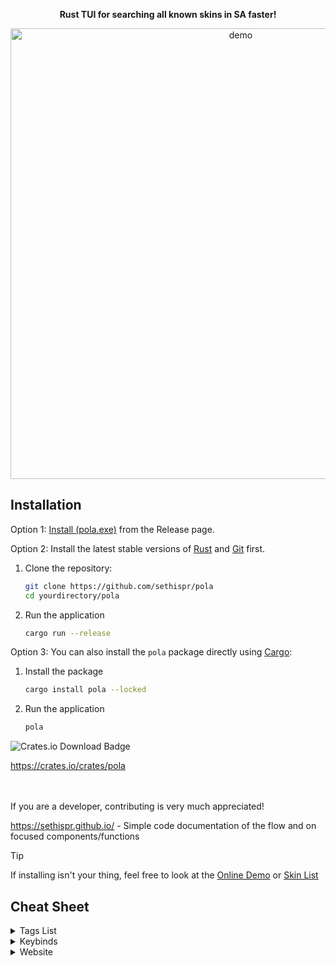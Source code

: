 <p align="center">
  <strong>Rust TUI for searching all known skins in SA faster!</strong>
</p>

<p align="center">
  <img src="https://github.com/user-attachments/assets/bd733989-b913-479a-ae55-19831eb348e9" alt="demo" width="721">
</p>

## Installation

Option 1: [Install (pola.exe)](https://github.com/Sethispr/pola/releases/tag/v0.1.1-stable) from the Release page.

Option 2: Install the latest stable versions of [Rust](https://www.rust-lang.org/tools/install) and [Git](https://git-scm.com/downloads/win) first.

1. Clone the repository:

   ```bash
   git clone https://github.com/sethispr/pola
   cd yourdirectory/pola
   ```

2. Run the application

   ```bash
   cargo run --release
   ```

Option 3: You can also install the `pola` package directly using [Cargo](https://www.rust-lang.org/tools/install):

1. Install the package

   ```bash
   cargo install pola --locked
   ```

2. Run the application

   ```bash
   pola
   ```

<img src="https://img.shields.io/crates/d/pola" alt="Crates.io Download Badge">

<https://crates.io/crates/pola>

<br></br>
If you are a developer, contributing is very much appreciated!

<https://sethispr.github.io/> - Simple code documentation of the flow and on focused components/functions

> [!TIP]
> If installing isn't your thing, feel free to look at the [Online Demo](https://sethispr.github.io/pola) or [Skin List](https://github.com/Sethispr/pola/blob/main/.github/SKIN.md)

## Cheat Sheet

<details>
<summary>Tags List</summary>
  
<img src="https://github.com/user-attachments/assets/2e8b5a87-2ce7-4f41-b6f0-03c8d08c161f" alt="Outdated Demo v0.1.1-beta" width="706">

| Tag                   | Description                         | Tag                   | Description                         |
|-----------------------|-------------------------------------|-----------------------|-------------------------------------|
| <kbd>Event</kbd>      | Event skins                         | <kbd>Bundle</kbd>     | Bundle skins                        |
| <kbd>Code</kbd>       | Code-redeemed skins                 | <kbd>Launch</kbd>     | Skins obtained from game launch     |
| <kbd>Case</kbd>       | Case skins                          | <kbd>Red</kbd>        | Red skin rarity                     |
| <kbd>Pink</kbd>       | Pink skin rarity                    | <kbd>Teal</kbd>       | Teal skin rarity                    |
| <kbd>2022</kbd>       | 2022 skins                          | <kbd>2023</kbd>       | 2023 skins                          |
| <kbd>2024</kbd>       | 2024 skins                          | <kbd>2025</kbd>       | 2025 skins                          |
| <kbd>Valentine</kbd>  | Valentine case skins                | <kbd>Birthday</kbd>   | Birthday case skins                 |
| <kbd>Easter</kbd>     | Easter case skins                   | <kbd>Summer</kbd>     | Summer case skins                   |
| <kbd>Halloween</kbd>  | Halloween case skins                | <kbd>Christmas</kbd>  | Christmas case skins                |
| <kbd>Exquisite</kbd>  | Exquisite case skins                | <kbd>Animal</kbd>     | Skins from the Animal case          |
| <kbd>Camouflage</kbd> | Skins from the Camouflage case      | <kbd>Future</kbd>     | Skins from the Future case          |
| <kbd>Material</kbd>   | Skins from the Material case        | <kbd>Nature</kbd>     | Skins from the Nature case          |
| <kbd>Pattern</kbd>    | Skins from the Pattern case         | <kbd>Refined</kbd>    | Skins from the Refined case         |
| <kbd>Gamenight</kbd>  | Code skins given on Gamenight       | <kbd>Special</kbd>    | Skins obtained for contributing     |

</details>

<details>
<summary>Keybinds</summary>

| Bind                | Description                    | Bind                       | Description                     |
|---------------------|--------------------------------|----------------------------|---------------------------------|
| <kbd>ctrl+h</kbd>   | Show help                      | <kbd>▲</kbd> <kbd>▼</kbd>  | Navigate results                |
| <kbd>►</kbd>        | Accept suggestion              | <kbd>tab</kbd>             | Cycle suggestions               |
| <kbd>home/end</kbd> | Go to first last result        | <kbd>ctrl+d</kbd>          | Toggle detailed view            |
| <kbd>ctrl+l</kbd>   | Clear search input             | <kbd>esc</kbd>             | Close TUI/Help                  |
| <kbd>ctrl+y</kbd>   | Redo                           | <kbd>ctrl+z</kbd>          | Undo                            |
| <kbd>ctrl+f</kbd>   | Favorite/Undo Favorite         | <kbd>shift+f</kbd>         | Remove all favorites            |

</details>

<details>
<summary>Website</summary>

[Online Demo](https://sethispr.github.io/pola)

![demo](https://github.com/user-attachments/assets/958aa469-e7ed-40c4-836b-b119d09b43dd) 

<p align="center">
  <img src="https://github.com/user-attachments/assets/c10cc1fa-a475-4e35-b00c-f9f3f1d65b49" alt="themes"><img src="https://github.com/user-attachments/assets/4710f939-7072-4ad1-9ddc-986390a8b040" alt="shortcuts">
</p>

</details>
